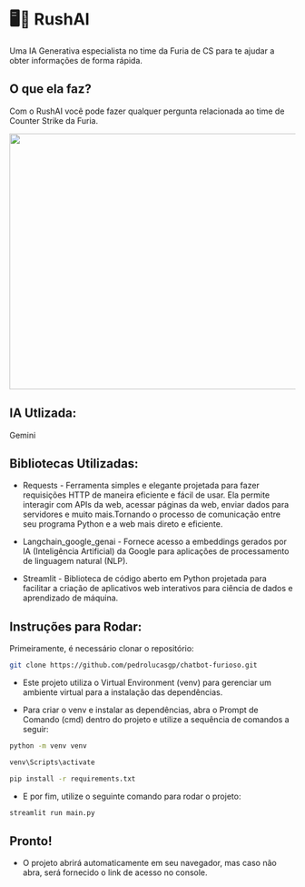# 🖥️🤖 RushAI
Uma IA Generativa especialista no time da Furia de CS para te ajudar a obter informações de forma rápida.

## O que ela faz?
Com o RushAI você pode fazer qualquer pergunta relacionada ao time de Counter Strike da Furia.



<div align="center">
   <img align="center" height="450" width="550" src="https://i.imgur.com/nmARMeT.png">
</div>

## IA Utlizada:
Gemini

## Bibliotecas Utilizadas:
* Requests - Ferramenta simples e elegante projetada para fazer requisições HTTP de maneira eficiente e fácil de usar. Ela permite interagir com APIs da web, acessar páginas da web, enviar dados para servidores e muito mais.Tornando o processo de comunicação entre seu programa Python e a web mais direto e eficiente.

* Langchain_google_genai - Fornece acesso a embeddings gerados por IA (Inteligência Artificial) da Google para aplicações de processamento de linguagem natural (NLP).

* Streamlit - Biblioteca de código aberto em Python projetada para facilitar a criação de aplicativos web interativos para ciência de dados e aprendizado de máquina.

## Instruções para Rodar:
Primeiramente, é necessário clonar o repositório:

```bash
git clone https://github.com/pedrolucasgp/chatbot-furioso.git
```

* Este projeto utiliza o Virtual Environment (venv) para gerenciar um ambiente virtual para a instalação das dependências.

* Para criar o venv e instalar as dependências, abra o Prompt de Comando (cmd) dentro do projeto e utilize a sequência de comandos a seguir:

```bash
python -m venv venv
```

```bash
venv\Scripts\activate
```

```bash
pip install -r requirements.txt
```

* E por fim, utilize o seguinte comando para rodar o projeto:

```bash
streamlit run main.py
```

## Pronto!
 
* O projeto abrirá automaticamente em seu navegador, mas caso não abra, será fornecido o link de acesso no console.

